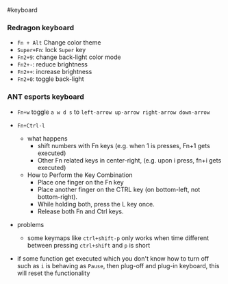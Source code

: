 #keyboard
### Redragon keyboard

- `Fn + Alt` Change color theme
- `Super+Fn`: lock `Super` key
- `Fn2+9`: change back-light color mode
- `Fn2+-`: reduce brightness
- `Fn2++`: increase brightness
- `Fn2+0`: toggle back-light

### ANT esports keyboard
- `Fn+w` toggle `a w d s` to `left-arrow up-arrow right-arrow down-arrow`
- `Fn+Ctrl-l` 
	- what happens
		- shift numbers with Fn keys (e.g. when 1 is presses, Fn+1 gets executed)
		- Other Fn related keys in center-right, (e.g. upon i press, fn+i gets executed)
	- How to Perform the Key Combination
		- Place one finger on the Fn key
		- Place another finger on the CTRL key (on bottom-left, not bottom-right).
		- While holding both, press the L key once.
		- Release both Fn and Ctrl keys.
- problems
	- some keymaps like `ctrl+shift-p` only works when time different between pressing `ctrl+shift` and `p` is short

- if some function get executed which you don't know how to turn off such as `i` is behaving as `Pause`, then plug-off and plug-in keyboard, this will reset the functionality